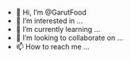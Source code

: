 - 👋 Hi, I’m @GarutFood
- 👀 I’m interested in ...
- 🌱 I’m currently learning ...
- 💞️ I’m looking to collaborate on ...
- 📫 How to reach me ...

<!---
GarutFood/GarutFood is a ✨ special ✨ repository because its `README.md` (this file) appears on your GitHub profile.
You can click the Preview link to take a look at your changes.
--->
